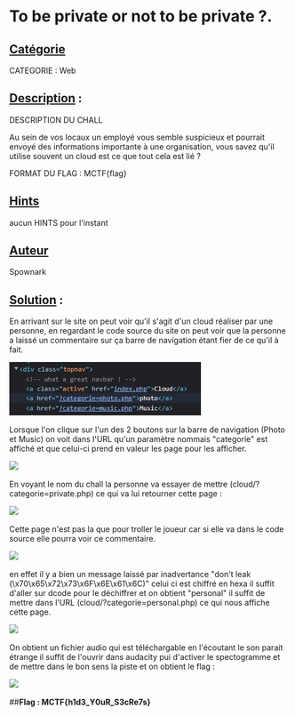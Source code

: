 # **To be private or not to be private ?**.
## <u>**Catégorie**</u>

CATEGORIE : Web

## <u>**Description**</u> :


DESCRIPTION DU CHALL

Au sein de vos locaux un employé vous semble suspicieux et pourrait envoyé des informations importante à une organisation, vous savez qu'il utilise souvent un cloud est ce que tout cela est lié ?

FORMAT DU FLAG : MCTF{flag}


## <u>Hints</u> 

aucun HINTS pour l'instant

## <u>Auteur</u> 

Spownark 

## <u>Solution</u> :
En arrivant sur le site on peut voir qu'il s'agit d'un cloud réaliser par une personne, en regardant le code source du site on peut voir que la personne a laissé un commentaire sur ça barre de navigation étant fier de ce qu'il à fait.

![](./photo/cloud_1.png)

Lorsque l'on clique sur l'un des 2 boutons sur la barre de navigation (Photo et Music) on voit dans l'URL qu'un paramètre nommais "categorie" est affiché et que celui-ci prend en valeur les page pour les afficher.

![](./photos/cloud_2.png)

En voyant le nom du chall la personne va essayer de mettre (cloud/?categorie=private.php) ce qui va lui retourner cette page :

![](./photos/cloud_3.png)

Cette page n'est pas la que pour troller le joueur car si elle va dans le code source elle pourra voir ce commentaire.

![](./photos/cloud_4.png)

en effet il y a bien un message laissé par inadvertance "don't leak (\x70\x65\x72\x73\x6F\x6E\x61\x6C)" celui ci est chiffré en hexa il suffit d'aller sur dcode pour le déchiffrer et on obtient "personal" il suffit de mettre dans l'URL (cloud/?categorie=personal.php) ce qui nous affiche cette page.

![](./photos/cloud_5.png)

On obtient un fichier audio qui est téléchargable en l'écoutant le son parait étrange il suffit de l'ouvrir dans audacity pui d'activer le spectogramme et de mettre dans le bon sens la piste et on obtient le flag :

![](./photos/cloud_6.png)

##**Flag : MCTF{h1d3_Y0uR_S3cRe7s}**
